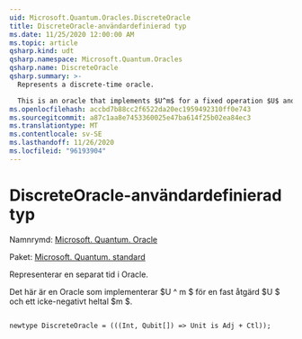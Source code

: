 ```yaml
---
uid: Microsoft.Quantum.Oracles.DiscreteOracle
title: DiscreteOracle-användardefinierad typ
ms.date: 11/25/2020 12:00:00 AM
ms.topic: article
qsharp.kind: udt
qsharp.namespace: Microsoft.Quantum.Oracles
qsharp.name: DiscreteOracle
qsharp.summary: >-
  Represents a discrete-time oracle.

  This is an oracle that implements $U^m$ for a fixed operation $U$ and a non-negative integer $m$.
ms.openlocfilehash: accbd7b88cc2f6522da20ec1959492310ff0e743
ms.sourcegitcommit: a87c1aa8e7453360025e47ba614f25b02ea84ec3
ms.translationtype: MT
ms.contentlocale: sv-SE
ms.lasthandoff: 11/26/2020
ms.locfileid: "96193904"
---
```

# <a name="discreteoracle-user-defined-type"></a>DiscreteOracle-användardefinierad typ

Namnrymd: [Microsoft. Quantum. Oracle](xref:Microsoft.Quantum.Oracles)

Paket: [Microsoft. Quantum. standard](https://nuget.org/packages/Microsoft.Quantum.Standard)


Representerar en separat tid i Oracle.

Det här är en Oracle som implementerar $U ^ m $ för en fast åtgärd $U $ och ett icke-negativt heltal $m $.

```qsharp

newtype DiscreteOracle = (((Int, Qubit[]) => Unit is Adj + Ctl));
```

